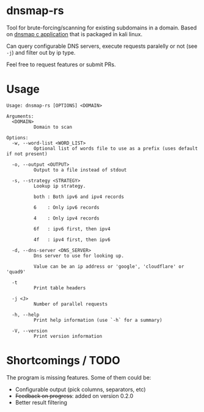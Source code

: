 # dnsmap-rs

Tool for brute-forcing/scanning for existing subdomains in a domain. Based on [dnsmap c application](https://github.com/resurrecting-open-source-projects/dnsmap) that is packaged in kali linux.

Can query configurable DNS servers, execute requests paralelly or not (see `-j`) and filter out by ip type.

Feel free to request features or submit PRs.

# Usage

```
Usage: dnsmap-rs [OPTIONS] <DOMAIN>

Arguments:
  <DOMAIN>
          Domain to scan

Options:
  -w, --word-list <WORD_LIST>
          Optional list of words file to use as a prefix (uses default if not present)

  -o, --output <OUTPUT>
          Output to a file instead of stdout

  -s, --strategy <STRATEGY>
          Lookup ip strategy.

          both : Both ipv6 and ipv4 records

          6    : Only ipv6 records

          4    : Only ipv4 records

          6f   : ipv6 first, then ipv4

          4f   : ipv4 first, then ipv6

  -d, --dns-server <DNS_SERVER>
          Dns server to use for looking up.

          Value can be an ip address or 'google', 'cloudflare' or 'quad9'

  -t
          Print table headers

  -j <J>
          Number of parallel requests

  -h, --help
          Print help information (use `-h` for a summary)

  -V, --version
          Print version information
```

# Shortcomings / TODO

The program is missing features. Some of them could be:

- Configurable output (pick columns, separators, etc)
- ~~Feedback on progress~~: added on version 0.2.0
- Better result filtering
